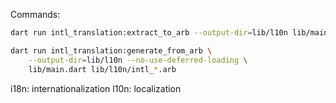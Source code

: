 Commands:

```sh
dart run intl_translation:extract_to_arb --output-dir=lib/l10n lib/main.dart

dart run intl_translation:generate_from_arb \
    --output-dir=lib/l10n --no-use-deferred-loading \
    lib/main.dart lib/l10n/intl_*.arb
```

i18n: internationalization
l10n: localization